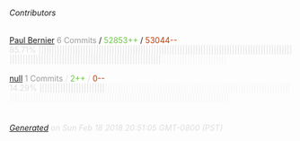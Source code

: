 ###### Contributors
[Paul Bernier](https://github.com/PaulBernier)
<font color="#999">6 Commits</font> / <font color="#6cc644">52853++</font> / <font color="#bd3c00"> 53044--</font>
<font color="#dedede">85.71%&nbsp;<font color="#dedede">|||||||||||||||||||||||||||||||||||||||||||||||||||||||||||||||||||||||||||||||||||||||||||||||||||||||||||||||||||||||||||||||||||||||||||||||||||||||||||</font><font color="#f4f4f4">|||||||||||||||||||||||||</font><br><br>
[null](https://github.com/bunfield)
<font color="#999">1 Commits</font> / <font color="#6cc644">2++</font> / <font color="#bd3c00"> 0--</font>
<font color="#dedede">14.29%&nbsp;<font color="#dedede">|||||||||||||||||||||||||</font><font color="#f4f4f4">|||||||||||||||||||||||||||||||||||||||||||||||||||||||||||||||||||||||||||||||||||||||||||||||||||||||||||||||||||||||||||||||||||||||||||||||||||||||||||</font><br><br>
###### [Generated](https://github.com/jakeleboeuf/contributor) on Sun Feb 18 2018 20:51:05 GMT-0800 (PST)
